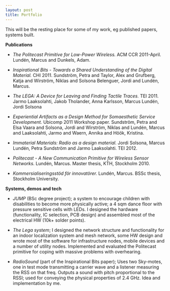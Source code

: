 ```yaml
---
layout: post
title: Portfolio
---
```


This will be the resting place for some of my work, eg published papers, systems built.


<strong>Publications</strong>
* <em>The Politecast Primitive for Low-Power Wireless.</em> ACM CCR 2011-April. Lundén, Marcus and Dunkels, Adam.

* <em>Inspirational Bits - Towards a Shared Understanding of the Digital Material.</em> CHI 2011. Sundström, Petra and Taylor, Alex and Grufberg, Katja and Wirström, Niklas and Solsona Belenguer, Jordi and Lundén, Marcus.

* <em>The LEGA: A Device for Leaving and Finding Tactile Traces.</em> TEI 2011. Jarmo Laaksolahti, Jakob Tholander, Anna Karlsson, Marcus Lundén, Jordi Solsona

* <em>Experiential Artifacts as a Design Method for Somaesthetic Service Development.</em> Ubicomp 2011 Workshop paper. Sundström, Petra and Elsa Vaara and Solsona, Jordi and Wirström, Niklas and Lundén, Marcus and Laaksolahti, Jarmo and Waern, Annika and Höök, Kristina.

* <em>Immaterial Materials: Radio as a design material.</em> Jordi Solsona, Marcus Lundén, Petra Sundström and Jarmo Laaksolahti. TEI 2012.

* <em>Politecast - A New Communication Primitive for Wireless Sensor Networks.</em> Lundén, Marcus. Master thesis, KTH, Stockholm 2010.

* <em>Kommersialiseringsstöd för innovatörer.</em> Lundén, Marcus. BSSc thesis, Stockholm University.


<strong>Systems, demos and tech</strong>
* <em>JUMP</em> (BSc degree project); a system to encourage children with disabilities to become more physically active; a 4 sqm dance floor with pressure sensitive cells with LEDs. I designed the hardware (functionality, IC selection, PCB design) and assembled most of the electrical HW (10k+ solder points).

* <em>The Lega system</em>; I designed the network structure and functionality for an indoor localization system and mesh network, some HW design and wrote most of the software for infrastructure nodes, mobile devices and a number of utility nodes. Implemented and evaluated the Politecast primitive for coping with massive problems with overhearing.

* <em>RadioSound</em> (part of the Inspirational Bits paper); Uses two Sky-motes, one in test mode transmitting a carrier wave and a listener measuring the RSS on that freq. Outputs a sound with pitch proportional to the RSSI; used for conveying the physical properties of 2.4 GHz. Idea and implementation by me.



